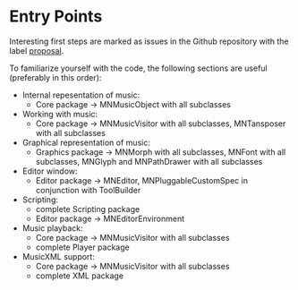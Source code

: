 # Entry Points

Interesting first steps are marked as issues in the Github repository with the label [proposal](https://github.com/hpi-swa-teaching/MusicNotation/labels/proposal).

To familiarize yourself with the code, the following sections are useful (preferably in this order):
- Internal repesentation of music: 
  - Core package -> MNMusicObject with all subclasses
- Working with music: 
  - Core package -> MNMusicVisitor with all subclasses, MNTansposer with all subclasses
- Graphical representation of music: 
  - Graphics package -> MNMorph with all subclasses, MNFont with all subclasses, MNGlyph and MNPathDrawer with all subclasses
- Editor window:
  - Editor package -> MNEditor, MNPluggableCustomSpec in conjunction with ToolBuilder
- Scripting: 
  - complete Scripting package 
  - Editor package -> MNEditorEnvironment
- Music playback: 
  - Core package -> MNMusicVisitor with all subclasses 
  - complete Player package
- MusicXML support: 
  - Core package -> MNMusicVisitor with all subclasses 
  - complete XML package